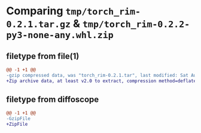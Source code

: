 # Comparing `tmp/torch_rim-0.2.1.tar.gz` & `tmp/torch_rim-0.2.2-py3-none-any.whl.zip`

## filetype from file(1)

```diff
@@ -1 +1 @@
-gzip compressed data, was "torch_rim-0.2.1.tar", last modified: Sat Aug  5 22:48:34 2023, max compression
+Zip archive data, at least v2.0 to extract, compression method=deflate
```

## filetype from diffoscope

```diff
@@ -1 +1 @@
-GzipFile
+ZipFile
```

